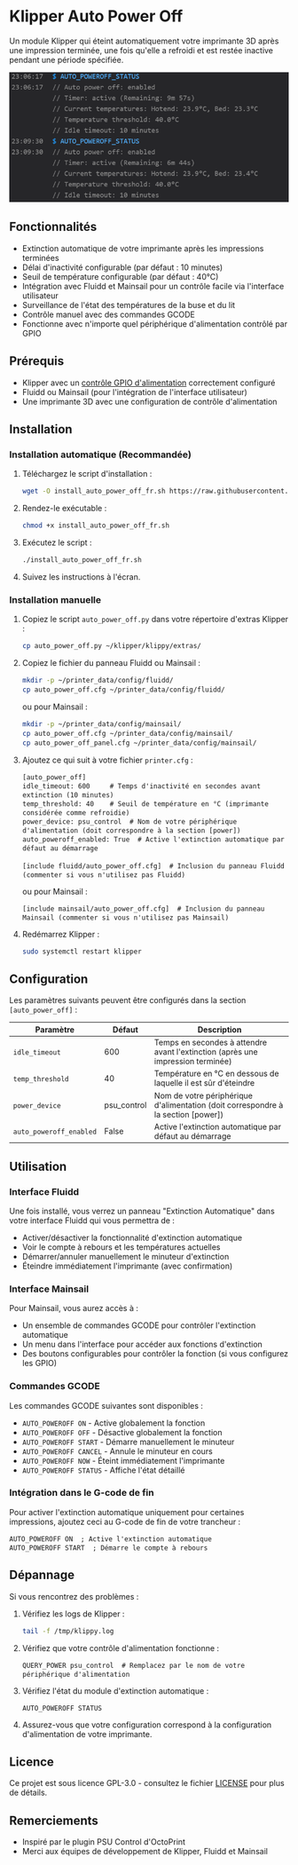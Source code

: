 # Klipper Auto Power Off

Un module Klipper qui éteint automatiquement votre imprimante 3D après une impression terminée, une fois qu'elle a refroidi et est restée inactive pendant une période spécifiée.

![Panneau Auto Power Off](images/auto_power_off_panel.png)

## Fonctionnalités

- Extinction automatique de votre imprimante après les impressions terminées
- Délai d'inactivité configurable (par défaut : 10 minutes)
- Seuil de température configurable (par défaut : 40°C)
- Intégration avec Fluidd et Mainsail pour un contrôle facile via l'interface utilisateur
- Surveillance de l'état des températures de la buse et du lit
- Contrôle manuel avec des commandes GCODE
- Fonctionne avec n'importe quel périphérique d'alimentation contrôlé par GPIO

## Prérequis

- Klipper avec un [contrôle GPIO d'alimentation](https://www.klipper3d.org/Config_Reference.html#output_pin) correctement configuré
- Fluidd ou Mainsail (pour l'intégration de l'interface utilisateur)
- Une imprimante 3D avec une configuration de contrôle d'alimentation

## Installation

### Installation automatique (Recommandée)

1. Téléchargez le script d'installation :
   ```bash
   wget -O install_auto_power_off_fr.sh https://raw.githubusercontent.com/yourusername/klipper-auto-power-off/main/install_auto_power_off_fr.sh
   ```

2. Rendez-le exécutable :
   ```bash
   chmod +x install_auto_power_off_fr.sh
   ```

3. Exécutez le script :
   ```bash
   ./install_auto_power_off_fr.sh
   ```

4. Suivez les instructions à l'écran.

### Installation manuelle

1. Copiez le script `auto_power_off.py` dans votre répertoire d'extras Klipper :
   ```bash
   cp auto_power_off.py ~/klipper/klippy/extras/
   ```

2. Copiez le fichier du panneau Fluidd ou Mainsail :
   ```bash
   mkdir -p ~/printer_data/config/fluidd/
   cp auto_power_off.cfg ~/printer_data/config/fluidd/
   ```
   ou pour Mainsail :
   ```bash
   mkdir -p ~/printer_data/config/mainsail/
   cp auto_power_off.cfg ~/printer_data/config/mainsail/
   cp auto_power_off_panel.cfg ~/printer_data/config/mainsail/
   ```

3. Ajoutez ce qui suit à votre fichier `printer.cfg` :
   ```
   [auto_power_off]
   idle_timeout: 600     # Temps d'inactivité en secondes avant extinction (10 minutes)
   temp_threshold: 40    # Seuil de température en °C (imprimante considérée comme refroidie)
   power_device: psu_control  # Nom de votre périphérique d'alimentation (doit correspondre à la section [power])
   auto_poweroff_enabled: True  # Active l'extinction automatique par défaut au démarrage

   [include fluidd/auto_power_off.cfg]  # Inclusion du panneau Fluidd (commenter si vous n'utilisez pas Fluidd)
   ```
   ou pour Mainsail :
   ```
   [include mainsail/auto_power_off.cfg]  # Inclusion du panneau Mainsail (commenter si vous n'utilisez pas Mainsail)
   ```

4. Redémarrez Klipper :
   ```bash
   sudo systemctl restart klipper
   ```

## Configuration

Les paramètres suivants peuvent être configurés dans la section `[auto_power_off]` :

| Paramètre | Défaut | Description |
|-----------|---------|-------------|
| `idle_timeout` | 600 | Temps en secondes à attendre avant l'extinction (après une impression terminée) |
| `temp_threshold` | 40 | Température en °C en dessous de laquelle il est sûr d'éteindre |
| `power_device` | psu_control | Nom de votre périphérique d'alimentation (doit correspondre à la section [power]) |
| `auto_poweroff_enabled` | False | Active l'extinction automatique par défaut au démarrage |

## Utilisation

### Interface Fluidd

Une fois installé, vous verrez un panneau "Extinction Automatique" dans votre interface Fluidd qui vous permettra de :
- Activer/désactiver la fonctionnalité d'extinction automatique
- Voir le compte à rebours et les températures actuelles
- Démarrer/annuler manuellement le minuteur d'extinction
- Éteindre immédiatement l'imprimante (avec confirmation)

### Interface Mainsail

Pour Mainsail, vous aurez accès à :
- Un ensemble de commandes GCODE pour contrôler l'extinction automatique
- Un menu dans l'interface pour accéder aux fonctions d'extinction
- Des boutons configurables pour contrôler la fonction (si vous configurez les GPIO)

### Commandes GCODE

Les commandes GCODE suivantes sont disponibles :

- `AUTO_POWEROFF ON` - Active globalement la fonction
- `AUTO_POWEROFF OFF` - Désactive globalement la fonction
- `AUTO_POWEROFF START` - Démarre manuellement le minuteur
- `AUTO_POWEROFF CANCEL` - Annule le minuteur en cours
- `AUTO_POWEROFF NOW` - Éteint immédiatement l'imprimante
- `AUTO_POWEROFF STATUS` - Affiche l'état détaillé

### Intégration dans le G-code de fin

Pour activer l'extinction automatique uniquement pour certaines impressions, ajoutez ceci au G-code de fin de votre trancheur :

```
AUTO_POWEROFF ON  ; Active l'extinction automatique
AUTO_POWEROFF START  ; Démarre le compte à rebours
```

## Dépannage

Si vous rencontrez des problèmes :

1. Vérifiez les logs de Klipper :
   ```bash
   tail -f /tmp/klippy.log
   ```

2. Vérifiez que votre contrôle d'alimentation fonctionne :
   ```
   QUERY_POWER psu_control  # Remplacez par le nom de votre périphérique d'alimentation
   ```

3. Vérifiez l'état du module d'extinction automatique :
   ```
   AUTO_POWEROFF STATUS
   ```

4. Assurez-vous que votre configuration correspond à la configuration d'alimentation de votre imprimante.

## Licence

Ce projet est sous licence GPL-3.0 - consultez le fichier [LICENSE](LICENSE) pour plus de détails.

## Remerciements

- Inspiré par le plugin PSU Control d'OctoPrint
- Merci aux équipes de développement de Klipper, Fluidd et Mainsail
